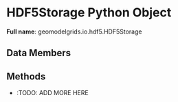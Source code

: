 # HDF5Storage Python Object 

**Full name**: geomodelgrids.io.hdf5.HDF5Storage

## Data Members
## Methods

* :TODO: ADD MORE HERE
